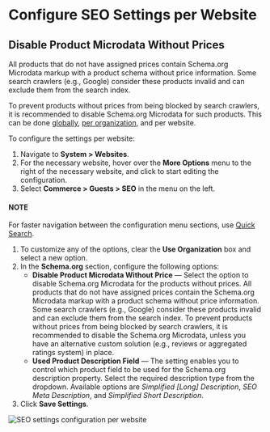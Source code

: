<a id="sys-conf-commerce-guest-seo-website"></a>

# Configure SEO Settings per Website

## Disable Product Microdata Without Prices

All products that do not have assigned prices contain Schema.org Microdata markup with a product schema without price information. Some search crawlers (e.g., Google) consider these products invalid and can exclude them from the search index.

To prevent products without prices from being blocked by search crawlers, it is recommended to disable Schema.org Microdata for such products. This can be done [globally](../../../../configuration/commerce/guests/global-seo.md#sys-conf-commerce-guest-seo-global), [per organization](../../../../user-management/organizations/org-configuration/commerce/guests/organization-seo.md#sys-conf-commerce-guest-seo-org), and per website.

To configure the settings per website:

1. Navigate to **System > Websites**.
2. For the necessary website, hover over the <i class="fa fa-ellipsis-h fa-lg" aria-hidden="true"></i> **More Options** menu to the right of the necessary website, and click <i class="fas fa-cog" aria-hidden="true"></i> to start editing the configuration.
3. Select **Commerce > Guests > SEO** in the menu on the left.

#### NOTE
For faster navigation between the configuration menu sections, use [Quick Search](../../../../configuration/quick-search.md#user-guide-system-configuration-quick-search).

1. To customize any of the options, clear the **Use Organization** box and select a new option.
2. In the **Schema.org** section, configure the following options:
   * **Disable Product Microdata Without Price** — Select the option to disable Schema.org Microdata for the products without prices. All products that do not have assigned prices contain the Schema.org Microdata markup with a product schema without price information. Some search crawlers (e.g., Google) consider these products invalid and can exclude them from the search index. To prevent products without prices from being blocked by search crawlers, it is recommended to disable the Schema.org Microdata, unless you have an alternative custom solution (e.g., reviews or aggregated ratings system) in place.
   * **Used Product Description Field** — The setting enables you to control which product field to be used for the Schema.org description property. Select the required description type from the dropdown. Available options are *Simplified [Long] Description*, *SEO Meta Description*, and *Simplified Short Description*.
3. Click **Save Settings**.

![SEO settings configuration per website](user/img/system/config_commerce/seo/website-seo-settings.png)
<!-- fa-bars = fa-navicon -->
<!-- Ic Tiles is used as Set As Default in saved views, and as tiles in display layout options -->
<!-- IcPencil refers to Rename in Commerce and Inline Editing in CRM -->
<!-- Check mark in the square. -->
<!-- SortDesc is also used as drop-down arrow -->
<!-- A -->
<!-- B -->
<!-- C -->
<!-- D -->
<!-- E -->
<!-- F -->
<!-- G -->
<!-- H -->
<!-- I -->
<!-- L -->
<!-- M -->
<!-- P -->
<!-- R -->
<!-- S -->
<!-- T -->
<!-- U -->
<!-- Z -->
